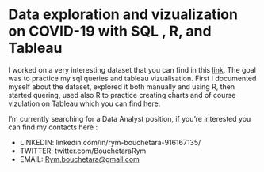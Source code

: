 # Data exploration and vizualization on COVID-19 with SQL , R, and Tableau

I worked on a very interesting dataset that you can find in this [link](https://ourworldindata.org/explorers/coronavirus-data-explorer). The goal was to practice my sql queries and tableau vizualisation. First I documented myself about the dataset, explored it both manually and using R, then started quering, used also R to practice creating charts and of course vizulation on Tableau which you can find [here](https://public.tableau.com/views/Covid19_viz/Dashboard?:language=en-US&:display_count=n&:origin=viz_share_link).

I’m currently searching for a Data Analyst position, if you’re interested you can find my contacts here :
* LINKEDIN: linkedin.com/in/rym-bouchetara-916167135/
* TWITTER: twitter.com/BouchetaraRym
* EMAIL: Rym.bouchetara@gmail.com




